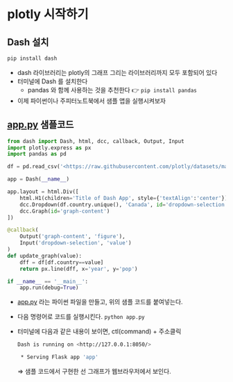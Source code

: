 # plotly 시작하기

## Dash 설치

```python
pip install dash
```

- dash 라이브러리는 plotly의 그래프 그리는 라이브러리까지 모두 포함되어 있다
- 터미널에 Dash 를 설치한다
  - pandas 와 함께 사용하는 것을 추천한다 👉 `pip install pandas`
- 이제 파이썬이나 주피터노트북에서 샘플 앱을 실행시켜보자



## [app.py](http://app.py) 샘플코드

```python
from dash import Dash, html, dcc, callback, Output, Input
import plotly.express as px
import pandas as pd

df = pd.read_csv('<https://raw.githubusercontent.com/plotly/datasets/master/gapminder_unfiltered.csv>')

app = Dash(__name__)

app.layout = html.Div([
    html.H1(children='Title of Dash App', style={'textAlign':'center'}),
    dcc.Dropdown(df.country.unique(), 'Canada', id='dropdown-selection'),
    dcc.Graph(id='graph-content')
])

@callback(
    Output('graph-content', 'figure'),
    Input('dropdown-selection', 'value')
)
def update_graph(value):
    dff = df[df.country==value]
    return px.line(dff, x='year', y='pop')

if __name__ == '__main__':
    app.run(debug=True)
```

- [app.py](http://app.py) 라는 파이썬 파일을 만들고, 위의 샘플 코드를 붙여넣는다.

- 다음 명령어로 코드를 실행시킨다. `python app.py`

- 터미널에 다음과 같은 내용이 보이면, ctl(command) + 주소클릭
  
  ```bash
  Dash is running on <http://127.0.0.1:8050/>
  
   * Serving Flask app 'app'
  ```
  
  ⇒ 샘플 코드에서 구현한 선 그래프가 웹브라우저에서 보인다.



